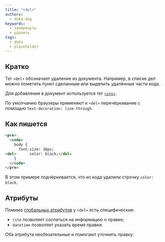 ```yaml
---
title: "<del>"
authors:
  - doka-dog
keywords:
  - зачеркнуть
  - удалить
tags:
  - doka
  - placeholder
---
```


## Кратко

Тег `<del>` обозначает удаление из документа. Например, в списке дел можно пометить пункт сделанным или выделить удалённые части кода.

Для добавления в документ используется тег [`<ins>`](/html/ins).

По умолчанию браузеры применяют к `<del>` перечёркивание с помощью `text-decoration: line-through`.

## Как пишется

```html
<pre>
  <code>
    body {
      font-size: 16px;
<del>      color: black;</del>
    }
  </code>
</pre>
```

В этом примере подчёркивается, что из кода удалили строчку `color: black`.

## Атрибуты

Помимо [глобальных атрибутов](/html/global-attrs) у `<del>` есть специфические:

- `cite` позволяет сослаться на информацию о правке;
- `datetime` позволяет указать время правки.

Оба атрибута необязательные и помогают уточнить правку.

